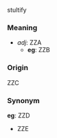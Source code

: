 stultify
### Meaning
+ _adj_: ZZA
    + __eg__: ZZB

### Origin

ZZC

### Synonym

__eg__: ZZD

+ ZZE


